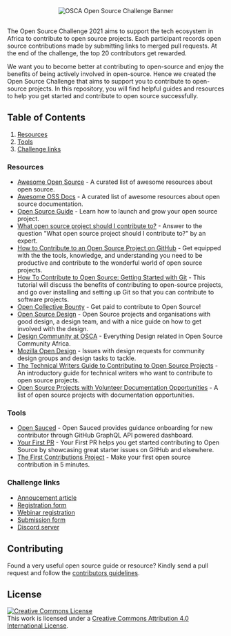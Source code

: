 <div align="center" style="margin-bottom:30px">
  <img src="https://github.com/oscafrica/open-source-challenge-2021/blob/main/assets/oss-ch-header.png?raw=true" alt="OSCA Open Source Challenge Banner" width='auto' height='auto' />
</div>

The Open Source Challenge 2021 aims to support the tech ecosystem in Africa to contribute to open source projects. Each participant records open source contributions made by submitting links to merged pull requests. At the end of the challenge, the top 20 contributors get rewarded.

We want you to become better at contributing to open-source and enjoy the benefits of being actively involved in open-source. Hence we created the Open Source Challenge that aims to support you to contribute to open-source projects. In this repository, you will find helpful guides and resources to help you get started and contribute to open source successfully.

## Table of Contents

1. [Resources](#resources)
2. [Tools](#tools)
3. [Challenge links](#challenge-links)

### Resources

- [Awesome Open Source](https://github.com/oscafrica/awesome-open-source) - A curated list of awesome resources about open source.
- [Awesome OSS Docs](https://github.com/saintmalik/awesome-oss-docs) - A curated list of awesome resources about open source documentation.
- [Open Source Guide](https://opensource.guide) - Learn how to launch and grow your open source project.
- [What open source project should I contribute to?](https://kentcdodds.com/blog/what-open-source-project-should-i-contribute-to) - Answer to the question "What open source project should I contribute to?" by an expert.
- [How to Contribute to an Open Source Project on GitHub](https://egghead.io/courses/how-to-contribute-to-an-open-source-project-on-github) - Get equipped with the the tools, knowledge, and understanding you need to be productive and contribute to the wonderful world of open source projects.
- [How To Contribute to Open Source: Getting Started with Git](https://www.digitalocean.com/community/tutorials/how-to-contribute-to-open-source-getting-started-with-git) - This tutorial will discuss the benefits of contributing to open-source projects, and go over installing and setting up Git so that you can contribute to software projects.
- [Open Collective Bounty](https://docs.opencollective.com/help/contributing/development/bounties) - Get paid to contribute to Open Source!
- [Open Source Design](https://opensourcedesign.net/projects) - Open Source projects and organisations with good design, a design team, and with a nice guide on how to get involved with the design.
- [Design Community at OSCA](https://github.com/oscafrica/Design) - Everything Design related in Open Source Community Africa.
- [Mozilla Open Design](https://github.com/mozilla/OpenDesign) - Issues with design requests for community design groups and design tasks to tackle.
- [The Technical Writers Guide to Contributing to Open Source Projects](https://edidiongasikpo.com/the-technical-writers-guide-to-contributing-to-open-source-projects) - An introductory guide for technical writers who want to contribute to open source projects.
- [Open Source Projects with Volunteer Documentation Opportunities](https://www.reddit.com/r/technicalwriting/comments/800a9a/a_list_of_open_source_projects_with_volunteer/) - A list of open source projects with documentation opportunities.

### Tools

- [Open Sauced](https://opensauced.pizza/) - Open Sauced provides guidance onboarding for new contributor through GitHub GraphQL API powered dashboard.
- [Your First PR](https://yourfirstpr.github.io/) - Your First PR helps you get started contributing to Open Source by showcasing great starter issues on GitHub and elsewhere.
- [The First Contributions Project](https://firstcontributions.github.io/) - Make your first open source contribution in 5 minutes.


### Challenge links

- [Annoucement article](https://blog.oscafrica.org/announcing-the-open-source-challenge-2021)
- [Registration form](https://bit.ly/osca-oss-ch-2021)
- [Webinar registration](https://opencollective.com/osca/events/open-source-challenge-2021-webinar-9dc4b5b0)
- [Submission form](https://bit.ly/osca-oss-ch-2021-sop)
- [Discord server](https://discord.gg/pRJgjH9SwR)

## Contributing
Found a very useful open source guide or resource? Kindly send a pull request and follow the [contributors guidelines](/CONTRIBUTING.md).

## License
<a rel="license" href="http://creativecommons.org/licenses/by/4.0/"><img alt="Creative Commons License" style="border-width:0" src="https://i.creativecommons.org/l/by/4.0/88x31.png" /></a><br />This work is licensed under a <a rel="license" href="http://creativecommons.org/licenses/by/4.0/">Creative Commons Attribution 4.0 International License</a>.

